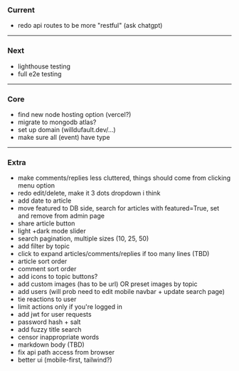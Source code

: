 ### Current

- redo api routes to be more "restful" (ask chatgpt)

---

### Next

- lighthouse testing
- full e2e testing

---

### Core

- find new node hosting option (vercel?)
- migrate to mongodb atlas?
- set up domain (willdufault.dev/...)
- make sure all (event) have type

---

### Extra

- make comments/replies less cluttered, things should come from clicking menu option
- redo edit/delete, make it 3 dots dropdown i think
- add date to article
- move featured to DB side, search for articles with featured=True, set and remove from admin page
- share article button
- light +dark mode slider
- search pagination, multiple sizes (10, 25, 50)
- add filter by topic
- click to expand articles/comments/replies if too many lines (TBD)
- article sort order
- comment sort order
- add icons to topic buttons?
- add custom images (has to be url) OR preset images by topic
- add users (will prob need to edit mobile navbar + update search page)
- tie reactions to user
- limit actions only if you're logged in
- add jwt for user requests
- password hash + salt
- add fuzzy title search
- censor inappropriate words
- markdown body (TBD)
- fix api path access from browser
- better ui (mobile-first, tailwind?)

